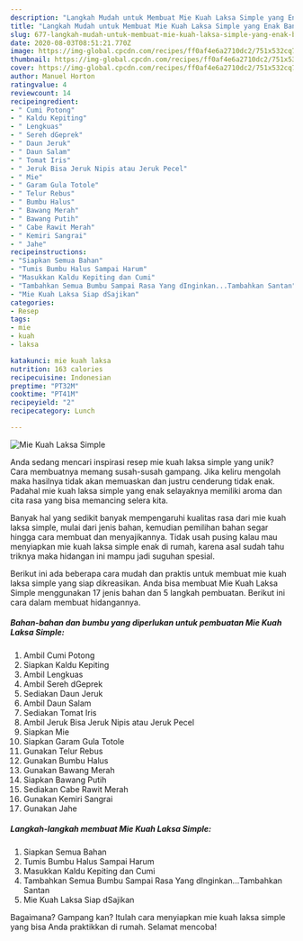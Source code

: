 ```yaml
---
description: "Langkah Mudah untuk Membuat Mie Kuah Laksa Simple yang Enak Banget"
title: "Langkah Mudah untuk Membuat Mie Kuah Laksa Simple yang Enak Banget"
slug: 677-langkah-mudah-untuk-membuat-mie-kuah-laksa-simple-yang-enak-banget
date: 2020-08-03T08:51:21.770Z
image: https://img-global.cpcdn.com/recipes/ff0af4e6a2710dc2/751x532cq70/mie-kuah-laksa-simple-foto-resep-utama.jpg
thumbnail: https://img-global.cpcdn.com/recipes/ff0af4e6a2710dc2/751x532cq70/mie-kuah-laksa-simple-foto-resep-utama.jpg
cover: https://img-global.cpcdn.com/recipes/ff0af4e6a2710dc2/751x532cq70/mie-kuah-laksa-simple-foto-resep-utama.jpg
author: Manuel Horton
ratingvalue: 4
reviewcount: 14
recipeingredient:
- " Cumi Potong"
- " Kaldu Kepiting"
- " Lengkuas"
- " Sereh dGeprek"
- " Daun Jeruk"
- " Daun Salam"
- " Tomat Iris"
- " Jeruk Bisa Jeruk Nipis atau Jeruk Pecel"
- " Mie"
- " Garam Gula Totole"
- " Telur Rebus"
- " Bumbu Halus"
- " Bawang Merah"
- " Bawang Putih"
- " Cabe Rawit Merah"
- " Kemiri Sangrai"
- " Jahe"
recipeinstructions:
- "Siapkan Semua Bahan"
- "Tumis Bumbu Halus Sampai Harum"
- "Masukkan Kaldu Kepiting dan Cumi"
- "Tambahkan Semua Bumbu Sampai Rasa Yang dInginkan...Tambahkan Santan"
- "Mie Kuah Laksa Siap dSajikan"
categories:
- Resep
tags:
- mie
- kuah
- laksa

katakunci: mie kuah laksa 
nutrition: 163 calories
recipecuisine: Indonesian
preptime: "PT32M"
cooktime: "PT41M"
recipeyield: "2"
recipecategory: Lunch

---
```



![Mie Kuah Laksa Simple](https://img-global.cpcdn.com/recipes/ff0af4e6a2710dc2/751x532cq70/mie-kuah-laksa-simple-foto-resep-utama.jpg)

Anda sedang mencari inspirasi resep mie kuah laksa simple yang unik? Cara membuatnya memang susah-susah gampang. Jika keliru mengolah maka hasilnya tidak akan memuaskan dan justru cenderung tidak enak. Padahal mie kuah laksa simple yang enak selayaknya memiliki aroma dan cita rasa yang bisa memancing selera kita.



Banyak hal yang sedikit banyak mempengaruhi kualitas rasa dari mie kuah laksa simple, mulai dari jenis bahan, kemudian pemilihan bahan segar hingga cara membuat dan menyajikannya. Tidak usah pusing kalau mau menyiapkan mie kuah laksa simple enak di rumah, karena asal sudah tahu triknya maka hidangan ini mampu jadi suguhan spesial.


Berikut ini ada beberapa cara mudah dan praktis untuk membuat mie kuah laksa simple yang siap dikreasikan. Anda bisa membuat Mie Kuah Laksa Simple menggunakan 17 jenis bahan dan 5 langkah pembuatan. Berikut ini cara dalam membuat hidangannya.

<!--inarticleads1-->

##### Bahan-bahan dan bumbu yang diperlukan untuk pembuatan Mie Kuah Laksa Simple:

1. Ambil  Cumi Potong
1. Siapkan  Kaldu Kepiting
1. Ambil  Lengkuas
1. Ambil  Sereh dGeprek
1. Sediakan  Daun Jeruk
1. Ambil  Daun Salam
1. Sediakan  Tomat Iris
1. Ambil  Jeruk Bisa Jeruk Nipis atau Jeruk Pecel
1. Siapkan  Mie
1. Siapkan  Garam Gula Totole
1. Gunakan  Telur Rebus
1. Gunakan  Bumbu Halus
1. Gunakan  Bawang Merah
1. Siapkan  Bawang Putih
1. Sediakan  Cabe Rawit Merah
1. Gunakan  Kemiri Sangrai
1. Gunakan  Jahe




<!--inarticleads2-->

##### Langkah-langkah membuat Mie Kuah Laksa Simple:

1. Siapkan Semua Bahan
1. Tumis Bumbu Halus Sampai Harum
1. Masukkan Kaldu Kepiting dan Cumi
1. Tambahkan Semua Bumbu Sampai Rasa Yang dInginkan...Tambahkan Santan
1. Mie Kuah Laksa Siap dSajikan




Bagaimana? Gampang kan? Itulah cara menyiapkan mie kuah laksa simple yang bisa Anda praktikkan di rumah. Selamat mencoba!

